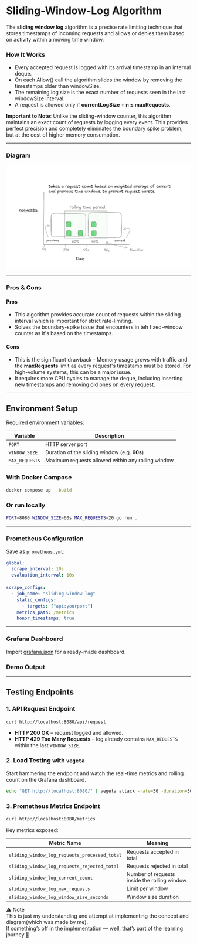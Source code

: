 # Sliding-Window-Log Algorithm

The **sliding window log** algorithm is a precise rate limiting technique that stores timestamps of incoming requests and allows or denies them based on activity within a moving time window.

### How It Works

- Every accepted request is logged with its arrival timestamp in an internal deque.
- On each Allow() call the algorithm slides the window by removing the timestamps older than windowSize.
- The remaining log size is the exact number of requests seen in the last windowSize interval.
- A request is allowed only if **currentLogSize + n ≤ maxRequests**.

**Important to Note**: Unlike the sliding-window counter, this algorithm maintains an exact count of requests by logging every event. This provides perfect precision and completely eliminates the boundary spike problem, but at the cost of higher memory consumption.

---
### Diagram
![Sliding Window Log Diagram](../images/SlidingWindowLog.png)

---

### Pros & Cons

#### Pros

- This algorithm provides accurate count of requests within the sliding interval which is important for strict rate-limiting.
- Solves the boundary-spike issue that encounters in teh fixed-window counter as it's based on the timestamps.

#### Cons

- This is the significant drawback - Memory usage grows with traffic and the **maxRequests** limit as every request's timestamp must be stored. For high-volume systems, this can be a major issue.
- It requires more CPU cycles to manage the deque, including inserting new timestamps and removing old ones on every request.


---

## Environment Setup

Required environment variables:

| Variable       | Description                                            |
| -------------- | ------------------------------------------------------ |
| `PORT`         | HTTP server port                                       |
| `WINDOW_SIZE`  | Duration of the sliding window (e.g. **60s**)      |
| `MAX_REQUESTS` | Maximum requests allowed within any rolling window |

### With Docker Compose

```bash
docker compose up --build
```

### Or run locally

```bash
PORT=8080 WINDOW_SIZE=60s MAX_REQUESTS=20 go run .
```

---

### Prometheus Configuration

Save as `prometheus.yml`:

```yaml
global:
  scrape_interval: 10s
  evaluation_interval: 10s

scrape_configs:
  - job_name: "sliding-window-log"
    static_configs:
      - targets: ["api:yourport"]
    metrics_path: /metrics
    honor_timestamps: true
```

---

### Grafana Dashboard

Import [grafana.json](https://www.google.com/search?q=./grafana.json) for a ready-made dashboard.

### Demo Output



---

## Testing Endpoints

### 1\. API Request Endpoint

```bash
curl http://localhost:8080/api/request
```

- **HTTP 200 OK** – request logged and allowed.
- **HTTP 429 Too Many Requests** – log already contains `MAX_REQUESTS` within the last `WINDOW_SIZE`.

### 2\. Load Testing with `vegeta`

Start hammering the endpoint and watch the real-time metrics and rolling count on the Grafana dashboard.

```bash
echo "GET http://localhost:8080/" | vegeta attack -rate=50 -duration=30s | vegeta report
```

### 3\. Prometheus Metrics Endpoint

```bash
curl http://localhost:8080/metrics
```

Key metrics exposed:

| Metric Name                                   | Meaning                                      |
| --------------------------------------------- | -------------------------------------------- |
| `sliding_window_log_requests_processed_total` | Requests accepted in total                   |
| `sliding_window_log_requests_rejected_total`  | Requests rejected in total                   |
| `sliding_window_log_current_count`            | Number of requests inside the rolling window |
| `sliding_window_log_max_requests`             | Limit per window                             |
| `sliding_window_log_window_size_seconds`      | Window size duration                         |

⚠️ Note  
This is just my understanding and attempt at implementing the concept and diagram(which was made by me).  
If something’s off in the implementation — well, that’s part of the learning journey 🚀
